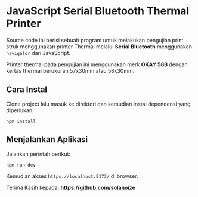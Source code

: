 # JavaScript Serial Bluetooth Thermal Printer

Source code ini berisi sebuah program untuk melakukan pengujian print struk menggunakan
printer Thermal melalui **Serial Bluetooth** menggunakan `navigator` dari JavaScript.

Printer thermal pada pengujian ini menggunakan merk **OKAY 58B** dengan kertas thermal
berukuran 57x30mm atau 58x30mm.

## Cara Instal

Clone project lalu masuk ke direktori dan kemudian instal dependensi yang diperlukan:

```
npm install
```

## Menjalankan Aplikasi

Jalankan perintah berikut:

```
npm run dev
```

Kemudian akses `https://localhost:5173/` di browser.

Terima Kasih kepada: **https://github.com/solanoize**


